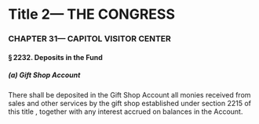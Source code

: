 
# Title 2— THE CONGRESS
### CHAPTER 31— CAPITOL VISITOR CENTER
#### § 2232. Deposits in the Fund
##### (a) Gift Shop Account

There shall be deposited in the Gift Shop Account all monies received from sales and other services by the gift shop established under section 2215 of this title , together with any interest accrued on balances in the Account.

